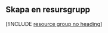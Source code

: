 ## <a name="create-a-resource-group"></a>Skapa en resursgrupp

[!INCLUDE [resource group no heading](app-service-web-create-resource-group-no-h-scus.md)]